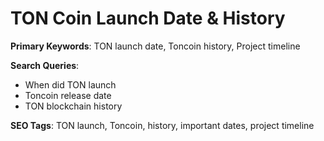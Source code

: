 # TON Coin Launch Date & History

**Primary Keywords**: TON launch date, Toncoin history, Project timeline

**Search Queries**:
- When did TON launch
- Toncoin release date
- TON blockchain history

**SEO Tags**: TON launch, Toncoin, history, important dates, project timeline